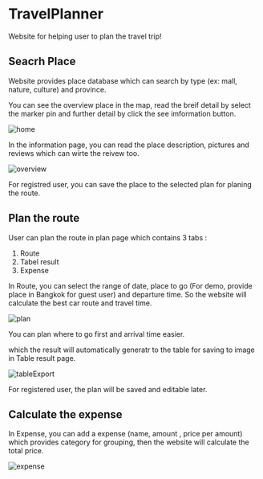 # TravelPlanner
  Website for helping user to plan the travel trip!
  
 ## Seacrh Place
  Website provides place database which can search by type (ex: mall, nature, culture) and province.
  
  You can see the overview place in the map, read the breif detail by select the marker pin and further detail by click the see imformation button.
  
  ![home](https://user-images.githubusercontent.com/60053627/141229404-805912d8-1b2f-446e-8fb5-17043f517bba.png)

  In the information page, you can read the place description, pictures and reviews which can wirte the reivew too.
  
  ![overview](https://user-images.githubusercontent.com/60053627/141229448-5b717b66-273c-416d-a4a5-50d615664080.png)
  
  For registred user, you can save the place to the selected plan for planing the route.
 
 ## Plan the route
 
  User can plan the route in plan page which contains 3 tabs :
  1. Route
  2. Tabel result
  3. Expense 
  
  In Route, you can select the range of date, place to go (For demo, provide place in Bangkok for guest user) and departure time. So the website will calculate the best car route and travel time.
  
  ![plan](https://user-images.githubusercontent.com/60053627/141229489-10fbaf5f-7096-4e69-8474-3c426bdfac63.png)

  You can plan where to go first and arrival time easier.
 
  which the result will automatically generatr to the table for saving to image in Table result page.
  
  ![tableExport](https://user-images.githubusercontent.com/60053627/141230261-9622e433-8308-4a8e-85f5-7c927bc757c8.png)

  
  For registered user, the plan will be saved and editable later. 
 
 ## Calculate the expense
  
  In Expense, you can add a expense (name, amount , price per amount) which provides category for grouping, then the website will calculate the total price.
  
  ![expense](https://user-images.githubusercontent.com/60053627/141229475-2e9c7752-0660-4bc7-87ac-c2992e123307.png)

